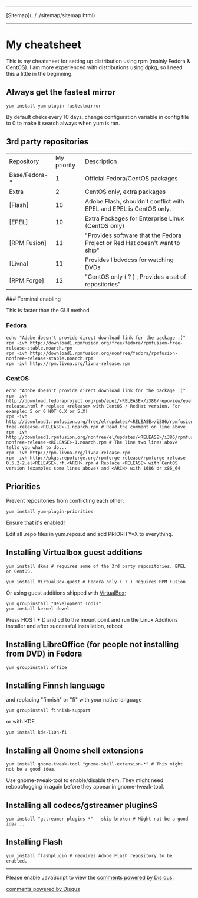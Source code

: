 <!DOCTYPE html>
<html>
<head>
<meta charset="UTF-8" />
<!-- <meta http-equiv="refresh" content="60" /> -->
<meta name="description" content="My cheatsheet for rpm based distributions, mainly CentOS/Fedora." />
<meta name="keywords" content="rpm,Linux,CentOS,Fedora" />
<meta name="author" content="Mika Suomalainen" />
<link rel="canonical" href="http://mkaysi.github.com/articles/cheatsheets/rpm.html">
<title>Cheatsheet for distributions using rpm</title>
<link rel="stylesheet" type="text/css" href="../../tyyli.css" />
</head>
<body>
<hr/>
[Sitemap](../../sitemap/sitemap.html)
<hr/>

# My cheatsheet

This is my cheatsheet for setting up distribution using rpm (mainly Fedora & CentOS). I am more experienced with distributions using dpkg, so I need this a little in the beginning.

## Always get the fastest mirror

```
yum install yum-plugin-fastestmirror
```

By default cheks every 10 days, change configuration variable in config file to 0 to make it search always when yum is ran.

## 3rd party repositories

<table>
	<tr>
		<td>Repository</td>
		<td>My priority</td>
		<td>Description</td>
	</tr>
	<tr>
		<td>Base/Fedora-*</td>
		<td>1</td>
		<td>Official Fedora/CentOS packages</td>
	</tr>
	<tr>
		<td>Extra</td>
		<td>2</td>
		<td>CentOS only, extra packages</td>
	</tr>
	<tr>
		<td>[Flash]</td>
		<td>10</td>
		<td>Adobe Flash, shouldn't conflict with EPEL and EPEL is CentOS only.</td>
	</tr>
	<tr>
		<td>[EPEL]</td>
		<td>10</td>
		<td>Extra Packages for Enterprise Linux (CentOS only)</td>
	</tr>
	<tr>
		<td>[RPM Fusion]</td>
		<td>11</td>
		<td>"Provides software that the Fedora Project or Red Hat doesn't want to ship"</td>
	</tr>
	<tr>
		<td>[Livna]</td>
		<td>11</td>
		<td>Provides libdvdcss for watching DVDs</td>
	</tr>
	<tr>
		<td>[RPM Forge]</td>
		<td>12</td>
		<td>"CentOS only ( ? ) , Provides a set of repositories"</td>
	</tr>

</table>
### Terminal enabling

This is faster than the GUI method

### Fedora

```
echo "Adobe doesn't provide direct download link for the package :("
rpm -ivh http://download1.rpmfusion.org/free/fedora/rpmfusion-free-release-stable.noarch.rpm
rpm -ivh http://download1.rpmfusion.org/nonfree/fedora/rpmfusion-nonfree-release-stable.noarch.rpm
rpm -ivh http://rpm.livna.org/livna-release.rpm
```

### CentOS

```
echo "Adobe doesn't provide direct download link for the package :("
rpm -ivh http://download.fedoraproject.org/pub/epel/<RELEASE>/i386/repoview/epel-release.html # replace <release> with CentOS / RedHat version. For example: 5 or 6 NOT 6.X or 5.X!
rpm -ivh http://download1.rpmfusion.org/free/el/updates/<RELEASE>/i386/rpmfusion-free-release-<RELEASE>-1.noarch.rpm # Read the comment on line above
rpm -ivh http://download1.rpmfusion.org/nonfree/el/updates/<RELEASE>/i386/rpmfusion-nonfree-release-<RELEASE>-1.noarch.rpm # The line two lines above tells you what to do...
rpm -ivh http://rpm.livna.org/livna-release.rpm
rpm -ivh http://pkgs.repoforge.org/rpmforge-release/rpmforge-release-0.5.2-2.el<RELEASE>.rf.<ARCH>.rpm # Replace <RELEASE> with CentOS version (examples some lines above) and <ARCH> with i686 or x86_64
```

## Priorities

Prevent repositories from conflicting each other:

```
yum install yum-plugin-priorities
```

Ensure that it's enabled!

Edit all .repo files in yum.repos.d and add PRIORITY=X to everything.

## Installing Virtualbox guest additions

```
yum install dkms # requires some of the 3rd party repositories, EPEL on CentOS.
```

```
yum install VirtualBox-guest # Fedora only ( ? ) Requires RPM Fusion
```

Or using guest additions shipped with [VirtualBox];

```
yum groupinstall "Development Tools"
yum install kernel-devel
```

Press HOST + D and cd to the mount point and run the Linux Additions installer and after successful installation, reboot

## Installing LibreOffice (for people not installing from DVD) in Fedora

```
yum groupinstall office
```

## Installing Finnsh language

and replacing "finnish" or "fi" with your native language

```
yum groupinstall finnish-support
```

or with KDE

```
yum install kde-l10n-fi
```

## Installing all Gnome shell extensions

```
yum install gnome-tweak-tool "gnome-shell-extension-*" # This might not be a good idea.
```

Use gnome-tweak-tool to enable/disable them. They might need reboot/logging in again before they appear in gnome-tweak-tool.

## Installing all codecs/gstreamer pluginsS

```
yum install "gstreamer-plugins-*" --skip-broken # Might not be a good idea...
```
## Installing Flash

```
yum install flashplugin # requires Adobe Flash repository to be enabled.
```

[Flash]:https://get.adobe.com/flashplayer/
[EPEL]:https://fedoraproject.org/wiki/EPEL#How_can_I_use_these_extra_packages.3F
[RPM Fusion]:http://rpmfusion.org/Configuration
[Livna]:http://rpm.livna.org/
[RPM Forge]:http://repoforge.org/use/
[VirtualBox]:https://www.virtualbox.org/

<!-- vim : set ft=html -->
<hr/>

<div id="disqus_thread"></div>
<script type="text/javascript">
/* * * CONFIGURATION VARIABLES: EDIT BEFORE PASTING INTO YOUR WEBPAGE * * */
var disqus_developer = 0; 
var disqus_url = 'http://mkaysi.github.com/articles/cheatsheets/rpm.html';
var disques_title = 'rpm cheatsheet';
var disqus_shortname = 'mkaysishomepage'; // required: replace example with your forum shortname
/* * * DON'T EDIT BELOW THIS LINE * * */
            (function() {
                var dsq = document.createElement('script'); dsq.type = 'text/javascript'; dsq.async = 
true;
                dsq.src = 'http://' + disqus_shortname + '.disqus.com/embed.js';
                (document.getElementsByTagName('head')[0] || document.getElementsByTagName('body')[0])
.appendChild(dsq);
            })();
        </script>
        <noscript>
Please enable JavaScript to view the <a href="http://disqus.com/?ref_noscript">comments powered by Dis
qus.</a>
</noscript>
        
<p><a href="http://disqus.com" class="dsq-brlink">comments powered by <span class="logo-disqus">Disqus
</span></a></p>
<!-- vim : set ft=html -->
</body>
</html>
